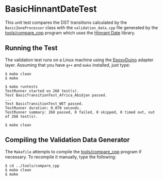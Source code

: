 # BasicHinnantDateTest

This unit test compares the DST transitions calculated by the
`BasicZoneProcessor` class with the `validation_data.cpp` file generated by the
[tools/compare_cpp](../tools/compare_cpp) program which uses the [Hinnant
Date](https://github.com/HowardHinnant/date) library.

## Running the Test

The validation test runs on a Linux machine using the
[EpoxyDuino](https://github.com/bxparks/EpoxyDuino) adapter layer.
Assuming that you have `g++` and `make` installed, just type:
```
$ make clean
$ make

$ make runtests
TestRunner started on 268 test(s).
Test BasicTransitionTest_Africa_Abidjan passed.
...
Test BasicTransitionTest_WET passed.
TestRunner duration: 0.070 seconds.
TestRunner summary: 268 passed, 0 failed, 0 skipped, 0 timed out, out of 268 test(s).

$ make clean
```

## Compiling the Validation Data Generator

The `Makefile` attempts to compile the [tools/compare_cpp](../tools/compare_cpp)
program if necessary. To recompile it manually, type the following:

```
$ cd ../tools/compare_cpp
$ make clean
$ make
```
